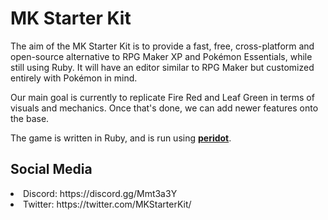 <h1>MK Starter Kit</h1>

The aim of the MK Starter Kit is to provide a fast, free, cross-platform and open-source alternative to RPG Maker XP and Pokémon Essentials, while still using Ruby. It will have an editor similar to RPG Maker but customized entirely with Pokémon in mind.

Our main goal is currently to replicate Fire Red and Leaf Green in terms of visuals and mechanics. Once that's done, we can add newer features onto the base.

The game is written in Ruby, and is run using <b><a href="https://github.com/Marin-MK/peridot">peridot</a></b>.

<h2>Social Media</h2>

<list>
<li>Discord: https://discord.gg/Mmt3a3Y
<li>Twitter: https://twitter.com/MKStarterKit/
</list>
